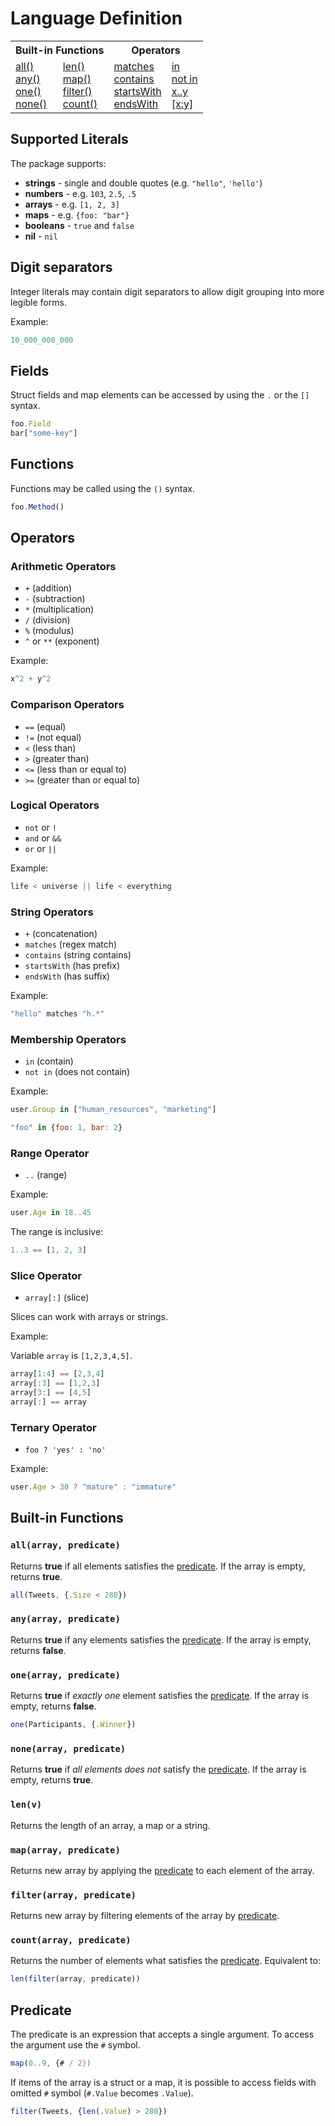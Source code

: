 # Language Definition

<table>
  <tr>
    <th colspan="2">Built-in Functions</th>
    <th colspan="2">Operators</th>
  </tr>
  <tr>
    <td>
      <a href="#allarray-predicate">all()</a><br>
      <a href="#anyarray-predicate">any()</a><br>
      <a href="#lenarray-predicate">one()</a><br>
      <a href="#nonearray-predicate">none()</a><br>
    </td>
    <td>
      <a href="#lenv">len()</a><br>
      <a href="#maparray-predicate">map()</a><br>
      <a href="#filterarray-predicate">filter()</a><br>
      <a href="#countarray-predicate">count()</a><br>    
    </td>
    <td>
      <a href="#string-operators">matches</a><br>
      <a href="#string-operators">contains</a><br>
      <a href="#string-operators">startsWith</a><br>
      <a href="#string-operators">endsWith</a><br>    
    </td>
    <td>
      <a href="#membership-operators">in</a><br>
      <a href="#membership-operators">not in</a><br>
      <a href="#range-operator">x..y</a><br>
      <a href="#slice-operator">[x:y]</a><br>
    </td>
  </tr>
</table>

## Supported Literals

The package supports:

* **strings** - single and double quotes (e.g. `"hello"`, `'hello'`)
* **numbers** - e.g. `103`, `2.5`, `.5`
* **arrays** - e.g. `[1, 2, 3]`
* **maps** - e.g. `{foo: "bar"}`
* **booleans** - `true` and `false`
* **nil** - `nil`

## Digit separators

Integer literals may contain digit separators to allow digit grouping into more
legible forms.

Example:

```js
10_000_000_000
```

## Fields

Struct fields and map elements can be accessed by using the `.` or the `[]`
syntax.

```js
foo.Field
bar["some-key"]
```

## Functions

Functions may be called using the `()` syntax.

```js
foo.Method()
```

## Operators

### Arithmetic Operators

* `+` (addition)
* `-` (subtraction)
* `*` (multiplication)
* `/` (division)
* `%` (modulus)
* `^` or `**` (exponent)

Example:

```js
x^2 + y^2
``` 

### Comparison Operators

* `==` (equal)
* `!=` (not equal)
* `<` (less than)
* `>` (greater than)
* `<=` (less than or equal to)
* `>=` (greater than or equal to)

### Logical Operators

* `not` or `!`
* `and` or `&&`
* `or` or `||`

Example:

```js
life < universe || life < everything
```

### String Operators

* `+` (concatenation)
* `matches` (regex match)
* `contains` (string contains)
* `startsWith` (has prefix)
* `endsWith` (has suffix)

Example:

```js
"hello" matches "h.*"
```

### Membership Operators

* `in` (contain)
* `not in` (does not contain)

Example:

```js
user.Group in ["human_resources", "marketing"]
```

```js
"foo" in {foo: 1, bar: 2}
```

### Range Operator

* `..` (range)

Example:

```js
user.Age in 18..45
```

The range is inclusive:

```js
1..3 == [1, 2, 3]
```

### Slice Operator

* `array[:]` (slice)

Slices can work with arrays or strings.

Example:

Variable `array` is `[1,2,3,4,5]`.

```js
array[1:4] == [2,3,4]
array[:3] == [1,2,3]
array[3:] == [4,5]
array[:] == array
```

### Ternary Operator

* `foo ? 'yes' : 'no'`

Example:

```js
user.Age > 30 ? "mature" : "immature"
```

## Built-in Functions

### `all(array, predicate)`

Returns **true** if all elements satisfies the [predicate](#predicate).
If the array is empty, returns **true**.

```js
all(Tweets, {.Size < 280})
```

### `any(array, predicate)`

Returns **true** if any elements satisfies the [predicate](#predicate).
If the array is empty, returns **false**.


### `one(array, predicate)`

Returns **true** if _exactly one_ element satisfies the [predicate](#predicate).
If the array is empty, returns **false**.

```js
one(Participants, {.Winner})
```

### `none(array, predicate)`

Returns **true** if _all elements does not_ satisfy the [predicate](#predicate).
If the array is empty, returns **true**.

### `len(v)`

Returns the length of an array, a map or a string.

### `map(array, predicate)`

Returns new array by applying the [predicate](#predicate) to each element of
the array.

### `filter(array, predicate)`

Returns new array by filtering elements of the array by [predicate](#predicate).

### `count(array, predicate)`

Returns the number of elements what satisfies the [predicate](#predicate).
Equivalent to:

```js
len(filter(array, predicate))
```

## Predicate

The predicate is an expression that accepts a single argument. To access 
the argument use the `#` symbol.

```js
map(0..9, {# / 2})
```

If items of the array is a struct or a map, it is possible to access fields with 
omitted `#` symbol (`#.Value` becomes `.Value`).

```js
filter(Tweets, {len(.Value) > 280})
```
